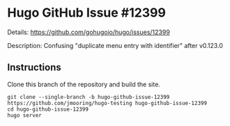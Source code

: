 # Hugo GitHub Issue #12399

Details: <https://github.com/gohugoio/hugo/issues/12399>

Description: Confusing "duplicate menu entry with identifier" after v0.123.0

## Instructions

Clone this branch of the repository and build the site.

```text
git clone --single-branch -b hugo-github-issue-12399 https://github.com/jmooring/hugo-testing hugo-github-issue-12399
cd hugo-github-issue-12399
hugo server
```
